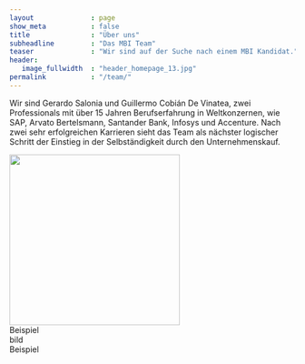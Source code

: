 ```yaml
---
layout              : page
show_meta           : false
title               : "Über uns"
subheadline         : "Das MBI Team"
teaser              : "Wir sind auf der Suche nach einem MBI Kandidat."
header:
   image_fullwidth  : "header_homepage_13.jpg"
permalink           : "/team/"
---
```

Wir sind Gerardo Salonia und Guillermo Cobián De Vinatea, zwei Professionals mit über 15 Jahren Berufserfahrung 
in Weltkonzernen, wie SAP, Arvato Bertelsmann, Santander Bank, Infosys und Accenture. Nach zwei sehr erfolgreichen 
Karrieren sieht das Team als nächster logischer Schritt der Einstieg in der Selbständigkeit durch den Unternehmenskauf.


<div class="row">
   <div class="small-2 columns"><img src="/assets/img/foto_gcobian.jpeg"; width=300px/></div>
   <div class="small-6 columns">Beispiel</div>
</div>

   
   <div class="row">
   <div class="small-2 columns">bild</div>
   <div class="small-6 columns">Beispiel</div>
</div>

